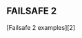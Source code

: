 ## FAILSAFE 2
[Failsafe 2 examples][2]


[1]: https://github.com/mageddo/java-examples/tree/failsafe-2
